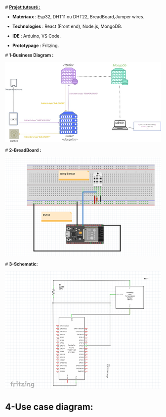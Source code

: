 # <u>**Projet tuteuré :**</u>

- **Matériaux** : Esp32, DHT11 ou DHT22, BreadBoard,Jumper wires.
  
- **Technologies** : React (Front end), Node.js, MongoDB.
  
- **IDE** : Arduino, VS Code.
  
- **Prototypage** : Fritzing.
  

# **1-Business Diagram :**

![](./Assets/1.png)

# **2-BreadBoard :**

![](./Assets/2.png)

# **3-Schematic:**

![](./Assets/3.png)

# **4-Use case diagram:**

